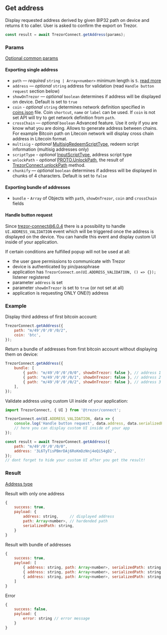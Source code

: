 ## Get address

Display requested address derived by given BIP32 path on device and returns it to caller. User is asked to confirm the export on Trezor.

```javascript
const result = await TrezorConnect.getAddress(params);
```

### Params

[Optional common params](commonParams.md)

#### Exporting single address

-   `path` — _required_ `string | Array<number>` minimum length is `5`. [read more](../path.md)
-   `address` — _optional_ `string` address for validation (read `Handle button request` section below)
-   `showOnTrezor` — _optional_ `boolean` determines if address will be displayed on device. Default is set to `true`
-   `coin` - _optional_ `string` determines network definition specified in [coins.json](https://github.com/trezor/trezor-suite/blob/develop/packages/connect-common/files/coins.json) file. Coin `shortcut`, `name` or `label` can be used. If `coin` is not set API will try to get network definition from `path`.
-   `crossChain` — _optional_ `boolean` Advanced feature. Use it only if you are know what you are doing. Allows to generate address between chains. For example Bitcoin path on Litecoin network will display cross chain address in Litecoin format.
-   `multisig` - _optional_ [MultisigRedeemScriptType](https://github.com/trezor/trezor-suite/blob/develop/packages/transport/src/types/messages.ts), redeem script information (multisig addresses only)
-   `scriptType` - _optional_ [InputScriptType](https://github.com/trezor/trezor-suite/blob/develop/packages/transport/src/types/messages.ts), address script type
-   `unlockPath` - _optional_ [PROTO.UnlockPath](https://github.com/trezor/trezor-suite/blob/develop/packages/transport/src/types/messages.ts), the result of [TrezorConnect.unlockPath](./unlockPath.md) method.
-   `chunkify` — _optional_ `boolean` determines if address will be displayed in chunks of 4 characters. Default is set to `false`

#### Exporting bundle of addresses

-   `bundle` - `Array` of Objects with `path`, `showOnTrezor`, `coin` and `crossChain` fields

#### Handle button request

Since trezor-connect@6.0.4 there is a possibility to handle `UI.ADDRESS_VALIDATION` event which will be triggered once the address is displayed on the device.
You can handle this event and display custom UI inside of your application.

If certain conditions are fulfilled popup will not be used at all:

-   the user gave permissions to communicate with Trezor
-   device is authenticated by pin/passphrase
-   application has `TrezorConnect.on(UI.ADDRESS_VALIDATION, () => {});` listener registered
-   parameter `address` is set
-   parameter `showOnTrezor` is set to `true` (or not set at all)
-   application is requesting ONLY ONE(!) address

### Example

Display third address of first bitcoin account:

```javascript
TrezorConnect.getAddress({
    path: "m/49'/0'/0'/0/2",
    coin: 'btc',
});
```

Return a bundle of addresses from first bitcoin account without displaying them on device:

```javascript
TrezorConnect.getAddress({
    bundle: [
        { path: "m/49'/0'/0'/0/0", showOnTrezor: false }, // address 1
        { path: "m/49'/0'/0'/0/1", showOnTrezor: false }, // address 2
        { path: "m/49'/0'/0'/0/2", showOnTrezor: false }, // address 3
    ],
});
```

Validate address using custom UI inside of your application:

```javascript
import TrezorConnect, { UI } from '@trezor/connect';

TrezorConnect.on(UI.ADDRESS_VALIDATION, data => {
    console.log('Handle button request', data.address, data.serializedPath);
    // here you can display custom UI inside of your app
});

const result = await TrezorConnect.getAddress({
    path: "m/49'/0'/0'/0/0",
    address: '3L6TyTisPBmrDAj6RoKmDzNnj4eQi54gD2',
});
// dont forget to hide your custom UI after you get the result!
```

### Result

[Address type](https://github.com/trezor/trezor-suite/blob/develop/packages/connect/src/types/params.ts)

Result with only one address

```javascript
{
    success: true,
    payload: {
        address: string,     // displayed address
        path: Array<number>, // hardended path
        serializedPath: string,
    }
}
```

Result with bundle of addresses

```javascript
{
    success: true,
    payload: [
        { address: string, path: Array<number>, serializedPath: string }, // address 1
        { address: string, path: Array<number>, serializedPath: string }, // address 2
        { address: string, path: Array<number>, serializedPath: string }, // address 3
    ]
}
```

Error

```javascript
{
    success: false,
    payload: {
        error: string // error message
    }
}
```
